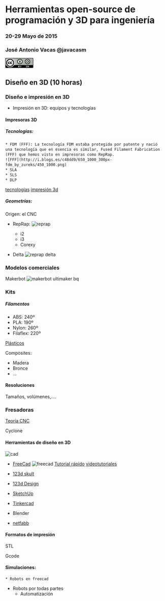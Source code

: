 # Herramientas open-source de programación y 3D para ingeniería 

### 20-29 Mayo de 2015

### José Antonio Vacas @javacasm
![CCbySA](imagenes/CCbySQ_88x31.png)


## Diseño en 3D (10 horas)

### Diseño e impresión en 3D 

* Impresión en 3D: equipos y tecnologías


#### Impresoras 3D

##### Tecnologías:

	* FDM (FFF): La tecnología FDM estaba protegida por patente y nació una tecnología que en esencia es similar, Fused Filament Fabrication (FFF) que hemos visto en impresoras como RepRap.
	![FFF](http://i.blogs.es/c48dd9/650_1000_300px-fdm_by_zureks/450_1000.png)
	* SLA
	* SLS
	* DLP

[tecnologías](http://www.xataka.com/perifericos/estas-son-las-tecnologias-de-impresion-3d-que-hay-sobre-la-mesa-y-lo-que-puedes-esperar-de-ellas)
[impresión 3d](http://es.wikipedia.org/wiki/Impresi%C3%B3n_3D)

##### Geometrías:

Origen: el CNC

* RepRap:
![reprap](http://reprap.org/mediawiki/images/thumb/1/1f/Mendel.jpg/800px-Mendel.jpg)
	* i2
	* i3
	* Corexy

* Delta
![reprap delta](http://jeromeabel.net/files/ressources/democratie-industrielle/bonus-images/fab/delta-robot-reprap-helium-frog.jpg)


### Modelos comerciales

Makerbot ![makerbot](http://store.makerbot.com/mb-images/store/global/international.jpg)
ultimaker
bq

### Kits

##### Filamentos

* ABS: 240º
* PLA: 190º
* Nylon: 260º
* Filaflex: 220º

[Plásticos](http://spainlabs.com/wiki/index.php?title=Impresoras_3D)

Composites:

* Madera
* Bronce
* ...

#### Resoluciones

Tamaños, volúmenes,....

### Fresadoras

[Teoría CNC](http://spainlabs.com/wiki/index.php?title=Fresadoras_CNC)

Cyclone



#### Herramientas de diseño en 3D

![cad](http://www.deelip.com/images/2010-08-11-001.gif)

* [FreeCad](http://www.freecadweb.org/)
![freecad](http://jeromeabel.net/files/ressources/democratie-industrielle/bonus-images/fab/FreeCAD_aeroponic_system.jpg) [Tutorial rápido](http://spainlabs.com/wiki/index.php?title=Tutorial_r%C3%A1pido_de_FreeCad) [videotutoriales](http://www.iearobotics.com/wiki/index.php?title=Dise%C3%B1o_de_piezas_con_Freecad)

* [123d skult](http://www.mibqyyo.com/articulos/2015/03/11/aprender-diseno-3d-123d-sculpt/#/vanilla/discussion/embed/?vanilla_discussion_id=0)

* [123d Design](http://www.mibqyyo.com/articulos/2015/02/02/aprendiendo-diseno-3d-123d-design/#/vanilla/discussion/embed/?vanilla_discussion_id=0)

* [SketchUp](http://www.mibqyyo.com/articulos/2014/10/17/aprendiendo-diseno-3d-ii-sketchup/#/vanilla/discussion/embed/?vanilla_discussion_id=0)

* [Tinkercad](http://www.mibqyyo.com/articulos/2014/09/15/aprendiendo-diseno-3d-i-tinkercad/#/vanilla/discussion/embed/?vanilla_discussion_id=0	)

* Blender

* [netfabb](http://www.netfabb.com/engine_ultimaker.php)

#### Formatos de impresión

STL

Gcode

#### Simulaciones: 
	
	* Robots en freecad


* Robots por todas partes
	* Automatización

	